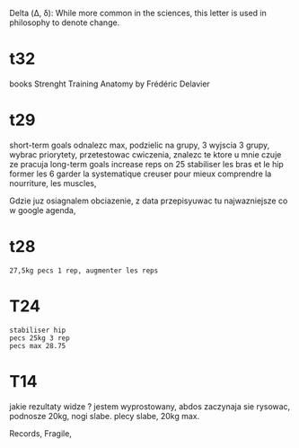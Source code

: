 Delta (Δ, δ): While more common in the sciences, this letter is used in philosophy to denote change.

# t32
books
    Strenght Training Anatomy by Frédéric Delavier 

# t29
short-term goals
    odnalezc max, podzielic na grupy, 3 wyjscia 3 grupy, wybrac priorytety, przetestowac cwiczenia, znalezc te ktore u mnie czuje ze pracuja
long-term goals
    increase reps on 25
    stabiliser les bras et le hip
    former les 6
    garder la systematique
    creuser pour mieux comprendre la nourriture, les muscles, 

Gdzie juz osiagnalem obciazenie, z data 
przepisyuwac tu najwazniejsze co w  google agenda, 

# t28
    27,5kg pecs 1 rep, augmenter les reps
    
# T24
    stabiliser hip 
    pecs 25kg 3 rep 
    pecs max 28.75
    
# T14
jakie rezultaty widze ? jestem wyprostowany, abdos zaczynaja sie rysowac, podnosze 20kg, nogi slabe. plecy slabe, 20kg max. 

Records, 
Fragile, 



